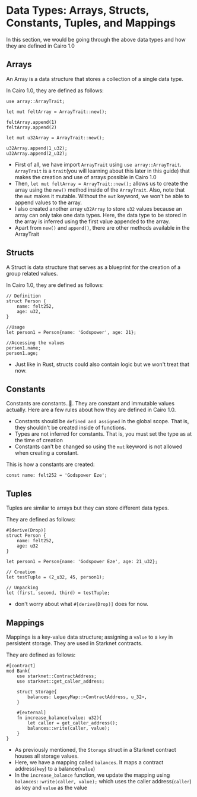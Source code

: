 # Data Types: Arrays, Structs, Constants, Tuples, and Mappings

In this section, we would be going through the above data types and how they are defined in Cairo 1.0

## Arrays

An Array is a data structure that stores a collection of a single data type.

In Cairo 1.0, they are defined as follows:

```
use array::ArrayTrait;

let mut feltArray = ArrayTrait::new();

feltArray.append(1)
feltArray.append(2)

let mut u32Array = ArrayTrait::new();

u32Array.append(1_u32);
u32Array.append(2_u32);
```

- First of all, we have import `ArrayTrait` using `use array::ArrayTrait`. `ArrayTrait` is a `trait`(you will learning about this later in this guide) that makes the creation and use of arrays possible in Cairo 1.0
- Then, `let mut feltArray = ArrayTrait::new();` allows us to create the array using the `new()` method inside of the `ArrayTrait`. Also, note that the `mut` makes it mutable. Without the `mut` keyword, we won't be able to append values to the array.
- I also created another array `u32Array` to store `u32` values because an array can only take one data types. Here, the data type to be stored in the array is inferred using the first value appended to the array.
- Apart from `new()` and `append()`, there are other methods available in the ArrayTrait

## Structs

A Struct is data structure that serves as a blueprint for the creation of a group related values.

In Cairo 1.0, they are defined as follows:

```cairo
// Definition
struct Person {
    name: felt252,
    age: u32,
}

//Usage
let person1 = Person{name: 'Godspower', age: 21};

//Accessing the values
person1.name;
person1.age;
```

- Just like in Rust, structs could also contain logic but we won't treat that now.

## Constants

Constants are constants..👀. They are constant and immutable values actually. Here are a few rules about how they are defined in Cairo 1.0.

- Constants should be `defined and assigned` in the global scope. That is, they shouldn't be created inside of functions.
- Types are not inferred for constants. That is, you must set the type as at the time of creation
- Constants can't be changed so using the `mut` keyword is not allowed when creating a constant.

This is how a constants are created:

```
const name: felt252 = 'Godspower Eze';
```

## Tuples

Tuples are similar to arrays but they can store different data types.

They are defined as follows:

```
#[derive(Drop)]
struct Person {
    name: felt252,
    age: u32
}

let person1 = Person{name: 'Godspower Eze', age: 21_u32};

// Creation
let testTuple = (2_u32, 45, person1);

// Unpacking
let (first, second, third) = testTuple;

```

- don't worry about what `#[derive(Drop)]` does for now.

## Mappings

 Mappings is a key-value data structure; assigning a `value` to a `key` in persistent storage. They are used in Starknet contracts.

 They are defined as follows:

```
#[contract]
mod Bank{
    use starknet::ContractAddress;
    use starknet::get_caller_address;

    struct Storage{
        balances: LegacyMap::<ContractAddress, u_32>,
    }

    #[external]
    fn increase_balance(value: u32){
        let caller = get_caller_address();
        balances::write(caller, value);
    }
}
```

- As previously mentioned, the `Storage` struct in a Starknet contract houses all storage values.
- Here, we have a mapping called `balances`. It maps a contract address(`key`) to a balance(`value`)
- In the `increase_balance` function, we update the mapping using `balances::write(caller, value);` which uses the caller address(`caller`) as key and `value` as the value
